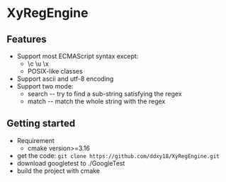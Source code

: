 # XyRegEngine
## Features
- Support most ECMAScript syntax except:
    - \c \u \x
    - POSIX-like classes
- Support ascii and utf-8 encoding
- Support two mode:
  - search -- try to find a sub-string satisfying the regex
  - match -- match the whole string with the regex
## Getting started
- Requirement
  - cmake version>=3.16
- get the code:
`git clone https://github.com/ddxy18/XyRegEngine.git`
- download googletest to ./GoogleTest
- build the project with cmake